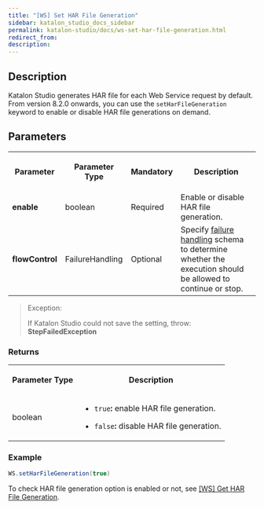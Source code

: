 ```yaml
---
title: "[WS] Set HAR File Generation" 
sidebar: katalon_studio_docs_sidebar
permalink: katalon-studio/docs/ws-set-har-file-generation.html 
redirect_from:
description: 
---
```


## Description

Katalon Studio generates HAR file for each Web Service request by default. From version 8.2.0 onwards, you can use the `setHarFileGeneration` keyword to enable or disable HAR file generations on demand.

## Parameters

<table data-number-column="false">
	<tbody>
		<tr>
			<th colspan="1" rowspan="1">
				<p data-renderer-start-pos="874"><strong data-renderer-mark="true">Parameter</strong></p>
			</th>
			<th colspan="1" rowspan="1">
				<p data-renderer-start-pos="897"><strong data-renderer-mark="true">Parameter Type</strong></p>
			</th>
			<th colspan="1" rowspan="1">
				<p data-renderer-start-pos="905"><strong data-renderer-mark="true">Mandatory</strong></p>
			</th>
			<th>
				<p data-renderer-start-pos="905"><strong data-renderer-mark="true">Description</strong></p>
			</th>
		</tr>
		<tr>
			<td colspan="1" rowspan="1">
				<p data-renderer-start-pos="921"><strong data-renderer-mark="true">enable</strong></p>
			</td>
			<td colspan="1" rowspan="1">
				<p data-renderer-start-pos="988">boolean</p>
			</td>
			<td colspan="1" rowspan="1">
				<p data-renderer-start-pos="999">Required</p>
			</td>
			<td>Enable or disable HAR file generation.</td>
		</tr>
		<tr>
			<td colspan="1" rowspan="1">
				<p data-renderer-start-pos="1008"><strong data-renderer-mark="true">flowControl</strong></p>
			</td>
			<td colspan="1" rowspan="1">
				<p data-renderer-start-pos="1074">FailureHandling</p>
			</td>
			<td colspan="1" rowspan="1">
				<p data-renderer-start-pos="1093">Optional</p>
			</td>
			<td>Specify <a href="https://docs.katalon.com/katalon-studio/docs/failure-handling.html">failure handling</a> schema to determine whether the execution should be allowed to continue or stop.</td>
		</tr>
	</tbody>
</table>

> Exception:
>
> If Katalon Studio could not save the setting, throw: **StepFailedException**

### Returns

<table data-number-column="false">
	<tbody>
		<tr>
			<th colspan="1" rowspan="1" data-colwidth="480">
				<div tabindex="0">
					<p data-renderer-start-pos="2146"><strong data-renderer-mark="true">Parameter Type</strong></p>
				</div>
			</th>
			<th colspan="1" rowspan="1" data-colwidth="480">
				<div tabindex="0">
					<p data-renderer-start-pos="2164"><strong data-renderer-mark="true">Description</strong></p>
				</div>
			</th>
		</tr>
		<tr>
			<td colspan="1" rowspan="1" data-colwidth="480">
				<p data-renderer-start-pos="2181">boolean</p>
			</td>
			<td colspan="1" rowspan="1" data-colwidth="480">
				<ul data-indent-level="1">
					<li><code data-renderer-mark="true">true</code><strong data-renderer-mark="true">:</strong>&nbsp;enable HAR file generation.</li>
				</ul>
				<ul data-indent-level="1">
					<li>
						<p data-renderer-start-pos="2256"><code data-renderer-mark="true">false</code><strong data-renderer-mark="true">:&nbsp;</strong>disable HAR file generation.</p>
					</li>
				</ul>
			</td>
		</tr>
	</tbody>
</table>

### Example

```groovy
WS.setHarFileGeneration(true)
```

To check HAR file generation option is enabled or not, see [[WS] Get HAR File Generation](https://docs.katalon.com/katalon-studio/docs/ws-get-HAR-file-generation.html).